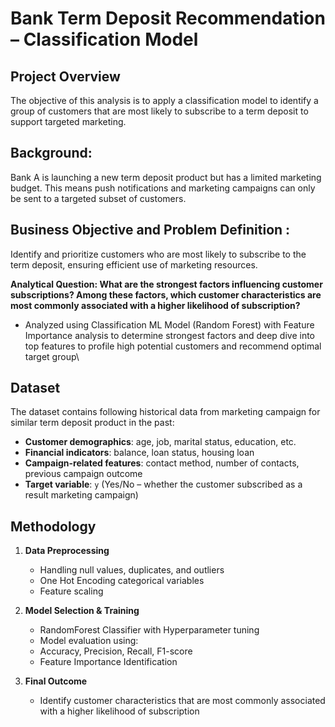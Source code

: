 # Bank Term Deposit Recommendation – Classification Model

## Project Overview
The objective of this analysis is to apply a classification model to identify a group of customers that are most likely to subscribe to a term deposit to support targeted marketing. 

## Background:
Bank A is launching a new term deposit product but has a limited marketing budget. This means push notifications and marketing campaigns can only be sent to a targeted subset of customers.

## Business Objective and Problem Definition :
Identify and prioritize customers who are most likely to subscribe to the term deposit, ensuring efficient use of marketing resources.

**Analytical Question:
What are the strongest factors influencing customer subscriptions? Among these factors, which customer characteristics are most commonly associated with a higher likelihood of subscription?**
- Analyzed using Classification ML Model (Random Forest) with Feature Importance analysis to determine strongest factors and deep dive into top features to profile high potential customers and recommend optimal target group\

## Dataset
The dataset contains following historical data from marketing campaign for similar term deposit product in the past:
- **Customer demographics**: age, job, marital status, education, etc.
- **Financial indicators**: balance, loan status, housing loan
- **Campaign-related features**: contact method, number of contacts, previous campaign outcome
- **Target variable**: `y` (Yes/No – whether the customer subscribed as a result marketing campaign)
  
## Methodology
1. **Data Preprocessing**
   - Handling null values, duplicates, and outliers 
   - One Hot Encoding categorical variables
   - Feature scaling

2. **Model Selection & Training**
   - RandomForest Classifier with Hyperparameter tuning
   - Model evaluation using:
   - Accuracy, Precision, Recall, F1-score 
   - Feature Importance Identification
     
3. **Final Outcome**
   - Identify customer characteristics that are most commonly associated with a higher likelihood of subscription

